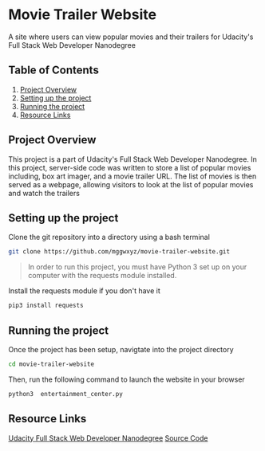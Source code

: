 # Movie Trailer Website

A site where users can view popular movies and their trailers for Udacity's Full Stack Web
Developer Nanodegree

## Table of Contents

1. [Project Overview](#project-overview)
1. [Setting up the project](#setting-up-the-project)
1. [Running the project](#running-the-project)
1. [Resource Links](#resource-links)

## Project Overview

This project is a part of Udacity's Full Stack Web Developer Nanodegree. In this project, server-side code
 was written to store a list of popular movies including, box art imager, and a movie trailer
 URL. The list of movies is then served as a webpage, allowing visitors to look at the list
 of popular movies and watch the trailers

## Setting up the project

Clone the git repository into a directory using a bash terminal

```bash
git clone https://github.com/mggwxyz/movie-trailer-website.git
````

> In order to run this project, you must have Python 3 set up on your computer with the requests module installed.

Install the requests module if you don't have it

```bash
pip3 install requests
```

## Running the project

Once the project has been setup, navigtate into the project directory

```bash
cd movie-trailer-website
```

Then, run the following command to launch the website in your browser

```bash
python3  entertainment_center.py
```

## Resource Links

[Udacity Full Stack Web Developer Nanodegree](https://www.udacity.com/course/full-stack-web-developer-nanodegree--nd004)
[Source Code](https://github.com/mggwxyz/movie-trailer-website)